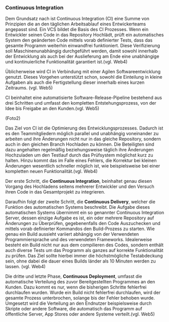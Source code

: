 ### Continuous Integration


Dem Grundsatz nach ist Continuous Integration (CI) eine Summe von Prinzipien die an den täglichen Arbeitsablauf eines Entwickerteams angepasst sind.
Ein VCS bildet die Basis des CI Prozesses. Wenn ein Entwickler seinen Code in das Repository Hochlädt, prüft ein automatisches System den geänderten Code mittels vorab definierter Tests, dass das gesamte Programm weiterhin einwandfrei funktioniert. Diese Verifizierung soll Maschinenunabhängig durchgeführt werden, damit sowohl innerhalb der Entwicklung als auch bei der Auslieferung am Ende eine unabhängige und kontinuierliche Funktionalität garantiert ist.(vgl. Web4)

Üblicherweise wird CI in Verbindung mit einer Agilen Softwareentwicklung genutzt. Dieses Vorgehen unterstützt schon, sowohl die Einteilung in kleine Aufgaben als auch die Fertigstellung dieser innerhalb eines kurzen Zeitraums. (vgl. Web5)

CI beinhaltet eine automatisierte Software-Release-Pipeline bestehend aus drei Schritten und umfasst den kompletten Entstehungsprozess, von der Idee bis Freigabe an den Kunden.(vgl. Web5)

(Foto2)

Das Ziel von CI ist die Optimierung des Entwicklungsprozesses. Dadurch ist es  den Teammitgliedern möglich parallel und unabhängig voneinander zu arbeiten und ihre Änderungen nicht nur in das gleiche Repository, sondern auch in den gleichen Branch Hochladen zu können. Die Beteiligten sind dazu angehalten regelmäßig beziehungsweise täglich ihre Änderungen Hochzuladen um den Testlauf durch das Prüfsystem möglichst kurz zu halten. Hinzu kommt das im Falle eines Fehlers, die Korrektur bei kleinen Änderungen wesentlich schneller möglich ist, wie beispielsweise bei einer kompletten neuen Funktionalität.(vgl. Web4)  

Der erste Schritt, die **Continuous Integration**, beinhaltet genau diesen Vorgang des Hochladens seitens mehrerer Entwickler und den Versuch ihren Code in das Gesamtprojekt zu integrieren.

Daraufhin folgt der zweite Schritt, die **Continuous Delivery**, welcher die Funktion des automatischen Systems beschreibt. Die Aufgabe dieses automatischen Systems übernimmt ein so genannter Continuous Integration Server, dessen einzige Aufgabe es ist, ein oder mehrere Repository auf Änderungen zu Überprüfen, gegebenenfalls den Code Auszuchecken und mittels vorab definierter Kommandos den Build-Prozess zu starten. Wie genau ein Build aussieht variiert abhängig von der Verwendeten Programmiersprache und des verwendeten Frameworks.
Idealerweise besteht ein Build nicht nur aus dem compilieren des Codes, sondern enthält auch diverse Tests um das Programm als ganzes auf korrekte Funktionalität zu prüfen. Das Ziel sollte hierbei immer die höchstmögliche Testabdeckung sein, ohne dabei die dauer eines Builds länder als 10 Minuten werden zu lassen. (vgl. Web4)

Die dritte und letzte Phase, **Continuous Deployment**, umfasst die automatische Verteilung des zuvor Bereitgestellten Programmes an den Kunden. Dazu kommt es nur, wenn die bisherigen Schritte fehlerfrei durchlaufen wurden. Wurde ein Build nicht fehlerfrei durchlaufen, wird der gesamte Prozess unterbrochen, solange bis der Fehler behoben wurde. Umgesetzt wird die Verteilung an den Endnutzer beispielsweise durch Skripte oder andere Software, die automatisch das Programm auf öffentliche Server, App Stores oder andere Systeme verteilt.(vgl. Web5)
